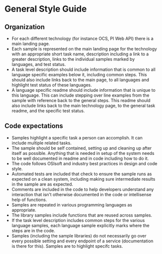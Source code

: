 # General Style Guide

## Organization

* For each different technology (for instance OCS, PI Web API) there is a main landing page.
* Each sample is represented on the main landing page for the technology with an appropriate short task name, description including a link to a greater description, links to the individual samples marked by languages, and test status.
* A task level description should include information that is common to all language specific examples below it, including common steps.  This should also include links back to the main page, to all languages and highlight test status of these languages.
* A language specific readme should include information that is unique to this language.  This can include stepping over line examples from the sample with reference back to the general steps.  This readme should also include links back to the main technology page, to the general task readme, and the specific test status.


## Code expectations

* Samples highlight a specific task a person can accomplish.  It can include multiple related tasks.
* The sample should be self contained, setting up and cleaning up after itself as possible.  Anything that is needed in setup of the system needs to be well documented in readme and in code including how to do it.  
* The code follows OSIsoft and industry best practices in design and code style.
* Automated tests are included that check to ensure the sample runs as expected on a clean system, including making sure intermediate results in the sample are as expected.
* Comments are included in the code to help developers understand any interaction that isn't otherwise documented in the code or intellisense help of functions.
* Samples are repeated in various programming languages as appropriate.
* The library samples include functions that are reused across samples. 
* If the task level description includes common steps for the various language samples, each language sample explicitly marks where the steps are in the code.
* Samples (including the sample libraries) do not necessarily go over every possible setting and every endpoint of a service (documentation is there for this).  Samples are to highlight specifc tasks.


